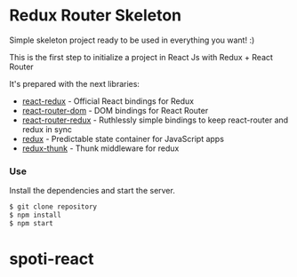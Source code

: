 # Redux Router Skeleton

Simple skeleton project ready to be used in everything you want! :)

This is the first step to initialize a project in React Js with 
Redux + React Router

It's prepared with the next libraries:

* [react-redux](https://github.com/reactjs/react-redux) - Official React bindings for Redux 
* [react-router-dom](https://github.com/ReactTraining/react-router/tree/master/packages/react-router-dom) - DOM bindings for React Router
* [react-router-redux](https://github.com/reactjs/react-router-redux) - Ruthlessly simple bindings to keep react-router and redux in sync
* [redux](https://github.com/reactjs/redux) - Predictable state container for JavaScript apps 
* [redux-thunk](https://github.com/gaearon/redux-thunk) - Thunk middleware for redux

### Use
Install the dependencies and start the server.
```sh
$ git clone repository
$ npm install
$ npm start
```
# spoti-react
